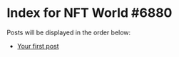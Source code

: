 # Index for NFT World #6880
Posts will be displayed in the order below:

- [Your first post](./001-first.md)

